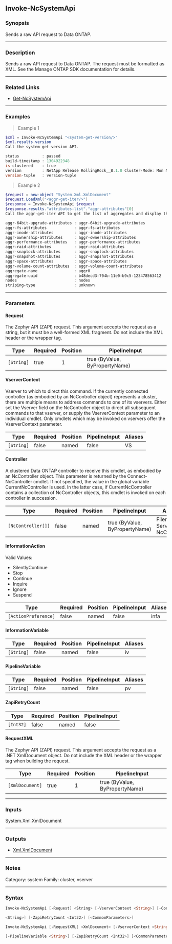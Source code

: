 Invoke-NcSystemApi
------------------

### Synopsis
Sends a raw API request to Data ONTAP.

---

### Description

Sends a raw API request to Data ONTAP.  The request must be formatted as XML.  See the Manage ONTAP SDK documentation for details.

---

### Related Links
* [Get-NcSystemApi](Get-NcSystemApi)

---

### Examples
> Example 1

```PowerShell
$xml = Invoke-NcSystemApi "<system-get-version/>"
$xml.results.version
Call the system-get-version API.

status          : passed
build-timestamp : 1304922348
is-clustered    : true
version         : NetApp Release RollingRock__8.1.0 Cluster-Mode: Mon May 09 06:25:48 PDT 2011
version-tuple   : version-tuple

```
> Example 2

```PowerShell
$request = new-object "System.Xml.XmlDocument"
$request.LoadXml("<aggr-get-iter/>")
$response = Invoke-NcSystemApi $request
$response.results."attributes-list"."aggr-attributes"[0]
Call the aggr-get-iter API to get the list of aggregates and display the first record returned.

aggr-64bit-upgrade-attributes : aggr-64bit-upgrade-attributes
aggr-fs-attributes            : aggr-fs-attributes
aggr-inode-attributes         : aggr-inode-attributes
aggr-ownership-attributes     : aggr-ownership-attributes
aggr-performance-attributes   : aggr-performance-attributes
aggr-raid-attributes          : aggr-raid-attributes
aggr-snaplock-attributes      : aggr-snaplock-attributes
aggr-snapshot-attributes      : aggr-snapshot-attributes
aggr-space-attributes         : aggr-space-attributes
aggr-volume-count-attributes  : aggr-volume-count-attributes
aggregate-name                : aggr0
aggregate-uuid                : b48decd3-704b-11e0-b9c5-123478563412
nodes                         : nodes
striping-type                 : unknown

```

---

### Parameters
#### **Request**
The Zephyr API (ZAPI) request.  This argument accepts the request as a string, but it must be a well-formed XML fragment.  Do not include the XML header or the <netapp> wrapper tag.

|Type      |Required|Position|PipelineInput                 |
|----------|--------|--------|------------------------------|
|`[String]`|true    |1       |true (ByValue, ByPropertyName)|

#### **VserverContext**
Vserver to which to direct this command.  If the currently connected controller (as embodied by an NcController object) represents a cluster, there are multiple means to address commands to one of its vservers.  Either set the Vserver field on the NcController object to direct all subsequent commands to that vserver, or supply the VserverContext parameter to an individual cmdlet.  Only cmdlets which may be invoked on vservers offer the VserverContext parameter.

|Type      |Required|Position|PipelineInput|Aliases|
|----------|--------|--------|-------------|-------|
|`[String]`|false   |named   |false        |VS     |

#### **Controller**
A clustered Data ONTAP controller to receive this cmdlet, as embodied by an NcController object.  This parameter is returned by the Connect-NcController cmdlet.  If not specified, the value in the global variable CurrentNcController is used.  In the latter case, if CurrentNcController contains a collection of NcController objects, this cmdlet is invoked on each controller in succession.

|Type              |Required|Position|PipelineInput                 |Aliases                          |
|------------------|--------|--------|------------------------------|---------------------------------|
|`[NcController[]]`|false   |named   |true (ByValue, ByPropertyName)|Filer<br/>Server<br/>NcController|

#### **InformationAction**

Valid Values:

* SilentlyContinue
* Stop
* Continue
* Inquire
* Ignore
* Suspend

|Type                |Required|Position|PipelineInput|Aliases|
|--------------------|--------|--------|-------------|-------|
|`[ActionPreference]`|false   |named   |false        |infa   |

#### **InformationVariable**

|Type      |Required|Position|PipelineInput|Aliases|
|----------|--------|--------|-------------|-------|
|`[String]`|false   |named   |false        |iv     |

#### **PipelineVariable**

|Type      |Required|Position|PipelineInput|Aliases|
|----------|--------|--------|-------------|-------|
|`[String]`|false   |named   |false        |pv     |

#### **ZapiRetryCount**

|Type     |Required|Position|PipelineInput|
|---------|--------|--------|-------------|
|`[Int32]`|false   |named   |false        |

#### **RequestXML**
The Zephyr API (ZAPI) request.  This argument accepts the request as a .NET XmlDocument object.  Do not include the XML header or the <netapp> wrapper tag when building the request.

|Type           |Required|Position|PipelineInput                 |
|---------------|--------|--------|------------------------------|
|`[XmlDocument]`|true    |1       |true (ByValue, ByPropertyName)|

---

### Inputs
System.Xml.XmlDocument

---

### Outputs
* [Xml.XmlDocument](https://learn.microsoft.com/en-us/dotnet/api/System.Xml.XmlDocument)

---

### Notes
Category: system
Family: cluster, vserver

---

### Syntax
```PowerShell
Invoke-NcSystemApi [-Request] <String> [-VserverContext <String>] [-Controller <NcController[]>] [-InformationAction <ActionPreference>] [-InformationVariable <String>] [-PipelineVariable 
```
```PowerShell
<String>] [-ZapiRetryCount <Int32>] [<CommonParameters>]
```
```PowerShell
Invoke-NcSystemApi [-RequestXML] <XmlDocument> [-VserverContext <String>] [-Controller <NcController[]>] [-InformationAction <ActionPreference>] [-InformationVariable <String>] 
```
```PowerShell
[-PipelineVariable <String>] [-ZapiRetryCount <Int32>] [<CommonParameters>]
```
